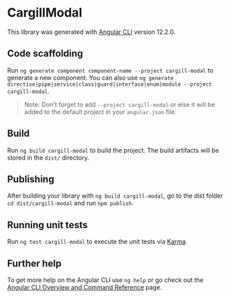 # CargillModal

This library was generated with [Angular CLI](https://github.com/angular/angular-cli) version 12.2.0.

## Code scaffolding

Run `ng generate component component-name --project cargill-modal` to generate a new component. You can also use `ng generate directive|pipe|service|class|guard|interface|enum|module --project cargill-modal`.
> Note: Don't forget to add `--project cargill-modal` or else it will be added to the default project in your `angular.json` file. 

## Build

Run `ng build cargill-modal` to build the project. The build artifacts will be stored in the `dist/` directory.

## Publishing

After building your library with `ng build cargill-modal`, go to the dist folder `cd dist/cargill-modal` and run `npm publish`.

## Running unit tests

Run `ng test cargill-modal` to execute the unit tests via [Karma](https://karma-runner.github.io).

## Further help

To get more help on the Angular CLI use `ng help` or go check out the [Angular CLI Overview and Command Reference](https://angular.io/cli) page.
